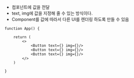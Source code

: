- 컴포넌트에 값을 전달 
- text, img에 값을 지정해 줄 수 있는 방식이다.
- Component를 값에 따라서 다른 UI를 렌더링 하도록 만들 수 있음
```
function App() {

	return (
		<>
			<Button text={} img={}/>
			<Button text={} img={}/>
			<Button text={} img={}/>
		</>
	)

}
```